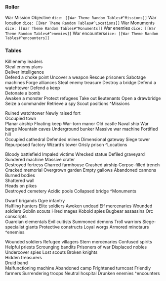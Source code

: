 ### Roller
War Mission Objective `dice: [[War Theme Random Tables#^Missions]]`
War location `dice: [[War Theme Random Tables#^Locations]]`
War Monuments `dice: [[War Theme Random Tables#^Monuments]]`
War enemies `dice: [[War Theme Random Tables#^enemies]]`
War encounters`dice: [[War Theme Random Tables#^encounters]]`
### Tables
Kill enemy leaders  
Steal enemy plans  
Deliver intelligence  
Defend a choke point
Uncover a weapon
Rescue prisoners
Sabotage machines
Forge alliances
Steal enemy treasure
Destroy a bridge
Defend a watchtower 
Defend a keep  
Detonate a bomb  
Awaken a monster
Protect refugees
Take out lieutenants
Open a drawbridge
Seize a commander
Retrieve a spy
Scout positions
^Missions




Ruined watchtower 
Newly raised fort  
Occupied town  
Planar airship
Floating keep
War-torn manor
Old castle
Naval ship
War barge
Mountain caves
Underground bunker 
Massive war machine 
Fortified hill  
Occupied cathedral 
Defended mines
Dimensional gateway
Siege tower
Repurposed factory
Wizard’s tower
Grisly prison
^Locations

Bloody battlefield
Impaled victims
Wrecked statue
Defiled graveyard
Sundered machine 
Massive crater  
Destroyed fortress
Charred farmhouse
Crashed airship
Corpse-filled trench
Cracked memorial
Overgrown garden
Empty gallows
Abandoned cannons
Burned bodies  
Shattered wall  
Heads on pikes  
Destroyed cemetery 
Acidic pools
Collapsed bridge
^Monuments

Dwarf brigands 
Ogre infantry  
Halfling hunters
Elite soldiers
Awoken undead
Elf mercenaries
Wounded soldiers
Goblin scouts
Hired mages
Kobold spies
Bugbear assassins
Orc conscripts  
Guardian elementals
Evil cultists
Summoned demons
Troll warriors
Siege-specialist giants
Protective constructs
Loyal worgs
Armored minotaurs
^enemies

Wounded soldiers 
Refugee villagers
Stern mercenaries 
Confused spirits
Helpful priests
Scrounging bandits
Prisoners of war
Displaced nobles
Undercover spies
Lost scouts
Broken knights  
Hidden treasurers  
Druid band  
Malfunctioning machine 
Abandoned camp
Frightened turncoat
Friendly farmers
Surrendering troops
Neutral hospital
Drunken enemies
^encounters